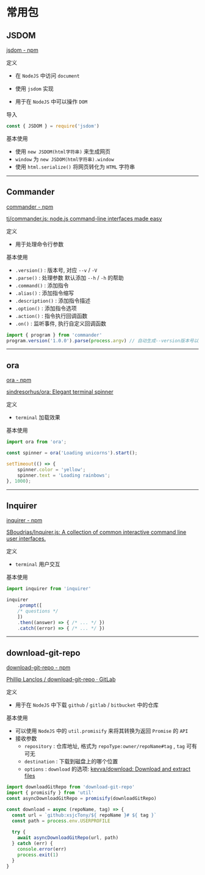 # 常用包



## JSDOM

[jsdom - npm](https://www.npmjs.com/package/jsdom)

定义

- 在 `NodeJS` 中访问 `document`

- 使用 `jsdom` 实现
- 用于在 `NodeJS` 中可以操作 `DOM`

导入

```js
const { JSDOM } = require('jsdom')
```

基本使用

- 使用 `new JSDOM(html字符串)` 来生成网页
- `window` 为 `new JSDOM(html字符串).window`
- 使用 `html.serialize()` 将网页转化为 `HTML` 字符串

---

## Commander

[commander - npm](https://www.npmjs.com/package/commander)

[tj/commander.js: node.js command-line interfaces made easy](https://github.com/tj/commander.js)

定义

- 用于处理命令行参数

基本使用

- `.version()` : 版本号, 对应 `--v` / `-V`
- `.parse()` : 处理参数 默认添加 `--h` / `-h` 的帮助
- `.command()` : 添加指令
- `.alias()` : 添加指令缩写
- `.description()` : 添加指令描述
- `.option()` : 添加指令选项
- `.action()` : 指令执行回调函数
- `.on()` : 监听事件, 执行自定义回调函数

```js
import { program } from 'commander'
program.version('1.0.0').parse(process.argv) // 自动生成--version版本号以及--help使用帮助
```

---

## ora

[ora - npm](https://www.npmjs.com/package/ora)

[sindresorhus/ora: Elegant terminal spinner](https://github.com/sindresorhus/ora)

定义

- `terminal` 加载效果

基本使用

```js
import ora from 'ora';

const spinner = ora('Loading unicorns').start();

setTimeout(() => {
	spinner.color = 'yellow';
	spinner.text = 'Loading rainbows';
}, 1000);
```

---

## Inquirer

[inquirer - npm](https://www.npmjs.com/package/inquirer)

[SBoudrias/Inquirer.js: A collection of common interactive command line user interfaces.](https://github.com/SBoudrias/Inquirer.js)

定义

- `terminal` 用户交互

基本使用

```js
import inquirer from 'inquirer'

inquirer
	.prompt([
  	/* questions */
	])
	.then((answer) => { /* ... */ })
	.catch((error) => { /* ... */ })
```

---

## download-git-repo

[download-git-repo - npm](https://www.npmjs.com/package/download-git-repo)

[Phillip Lanclos / download-git-repo · GitLab](https://gitlab.com/flippidippi/download-git-repo)

定义

- 用于在 `NodeJS` 中下载 `github` / `gitlab` / `bitbucket` 中的仓库

基本使用

- 可以使用 `NodeJS` 中的 `util.promisify` 来将其转换为返回 `Promise` 的 `API`
- 接收参数
  - `repository` : 仓库地址, 格式为 `repoType:owner/repoName#tag` , `tag` 可有可无
  - `destination` : 下载到磁盘上的哪个位置
  - `options` : `download` 的选项: [kevva/download: Download and extract files](https://github.com/kevva/download#options)

```js
import downloadGitRepo from 'download-git-repo'
import { promisify } from 'util'
const asyncDownloadGitRepo = promisify(downloadGitRepo)

const download = async (repoName, tag) => {
  const url = `github:xsjcTony/${ repoName }# ${ tag }`
  const path = process.env.USERPROFILE
  
  try {
    await asyncDownloadGitRepo(url, path)
  } catch (err) {
    console.error(err)
    process.exit(1)
  }
}
```

